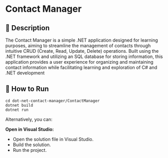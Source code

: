 # Contact Manager

## 📖  Description 

The Contact Manager is a simple .NET application designed for learning purposes, aiming to streamline the management of contacts through intuitive CRUD (Create, Read, Update, Delete) operations. 
Built using the .NET framework and utilizing an SQL database for storing information, this application provides a user experience for organizing and maintaining contact information while facilitating learning and exploration of C# and .NET development


## 🔧 How to Run

    
    cd dot-net-contact-manager/ContactManager
    dotnet build
    dotnet run

Alternatively, you can:
   
**Open in Visual Studio:**
   - Open the solution file in Visual Studio.
   - Build the solution.
   - Run the project.
